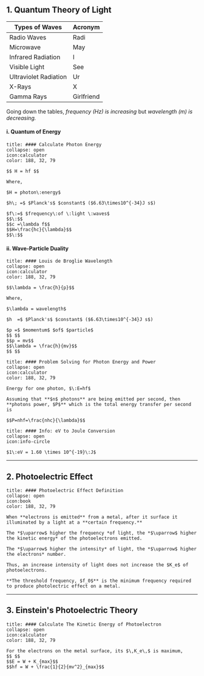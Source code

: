 
## 1. Quantum Theory of Light

| **Types of Waves** | **Acronym** |
|---|---|
| Radio Waves | Radi |
| Microwave | May |
| Infrared Radiation | I |
| Visible Light | See |
| Ultraviolet Radiation | Ur |
| X-Rays | X |
| Gamma Rays | Girlfriend |

Going down the tables, *frequency (Hz) is increasing*  but *wavelength (m) is decreasing.*

#### i. Quantum of Energy

```ad-note
title: #### Calculate Photon Energy
collapse: open
icon:calculator
color: 188, 32, 79

$$ H = hf $$

Where, 

$H = photon\:energy$

$h\; =$ $Planck's$ $constant$ ($6.63\times10^{-34}J s$)

$f\:=$ $frequency\:of \:light \:waves$
$$\:$$
$$c =\lambda f$$
$$H=\frac{hc}{\lambda}$$
$$\:$$
```

#### ii. Wave-Particle Duality

```ad-note
title: #### Louis de Broglie Wavelength
collapse: open
icon:calculator
color: 188, 32, 79

$$\lambda = \frac{h}{p}$$

Where,

$\lambda = wavelength$

$h  =$ $Planck's$ $constant$ ($6.63\times10^{-34}J s$)

$p =$ $momentum$ $of$ $particle$
$$ $$
$$p = mv$$
$$\lambda = \frac{h}{mv}$$
$$ $$
```

```ad-note
title: #### Problem Solving for Photon Energy and Power
collapse: open
icon:calculator
color: 188, 32, 79

Energy for one photon, $\:E=hf$

Assuming that **$n$ photons** are being emitted per second, then **photons power, $P$** which is the total energy transfer per second is

$$P=nhf=\frac{nhc}{\lambda}$$
```

```ad-note
title: #### Info: eV to Joule Conversion
collapse: open
icon:info-circle

$1\:eV = 1.60 \times 10^{-19}\:J$ 
```

---
## 2. Photoelectric Effect

```ad-note
title: #### Photoelectric Effect Definition
collapse: open
icon:book
color: 188, 32, 79

When **electrons is emitted** from a metal, after it surface it illuminated by a light at a **certain frequency.**

The *$\uparrow$ higher the frequency *of light, the *$\uparrow$ higher the kinetic energy* of the photoelectrons emitted.

The *$\uparrow$ higher the intensity* of light, the *$\uparrow$ higher the electrons* number.

Thus, an increase intensity of light does not increase the $K_e$ of photoelectrons.

**The threshold frequency, $f_0$** is the minimum frequency required to produce photolectric effect on a metal.
```
---

## 3. Einstein's Photoelectric Theory

```ad-note
title: #### Calculate The Kinetic Energy of Photoelectron
collapse: open
icon:calculator
color: 188, 32, 79

For the electrons on the metal surface, its $\,K_e\,$ is maximum,
$$ $$
$$E = W + K_{max}$$
$$hf = W + \frac{1}{2}{mv^2}_{max}$$


```
